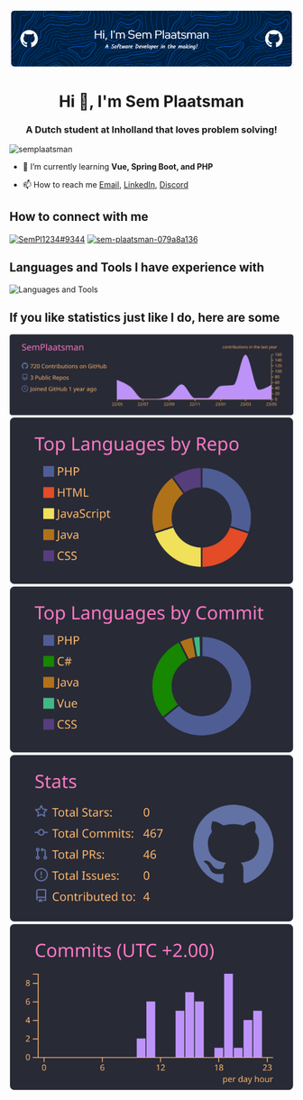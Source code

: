 ![Header](./github-header-image.png)
<h1 align="center">Hi 👋, I'm Sem Plaatsman</h1>
<h3 align="center">A Dutch student at Inholland that loves problem solving!</h3>

<p align="left"> <img src="https://komarev.com/ghpvc/?username=semplaatsman&label=Profile%20views&color=0e75b6&style=flat" alt="semplaatsman" /> </p>

- 🌱 I’m currently learning **Vue, Spring Boot, and PHP**

- 📫 How to reach me [Email](mailto:semplaatsman@gmail.com), [LinkedIn](https://www.linkedin.com/in/sem-plaatsman-079a8a136/), [Discord](https://discordapp.com/users/665130181597462530)

## How to connect with me
<p align="left">
<a href="https://discordapp.com/users/665130181597462530" target="blank"><img align="center" src="https://raw.githubusercontent.com/rahuldkjain/github-profile-readme-generator/master/src/images/icons/Social/discord.svg" alt="SemPl1234#9344" height="30" width="40" /></a>
 <a href="https://linkedin.com/in/sem-plaatsman-079a8a136" target="blank"><img align="center" src="https://raw.githubusercontent.com/rahuldkjain/github-profile-readme-generator/master/src/images/icons/Social/linked-in-alt.svg" alt="sem-plaatsman-079a8a136" height="30" width="40" /></a>
</p>

## Languages and Tools I have experience with
![Languages and Tools](https://skillicons.dev/icons?i=java,cs,dotnet,spring,mongodb,mysql,hibernate,nginx,visualstudio,vscode,php,linux,vite,vue,css,github,git,docker,bash,bootstrap,js,figma)

## If you like statistics just like I do, here are some
[![](https://raw.githubusercontent.com/SemPlaatsman/SemPlaatsman/master/profile-summary-card-output/dracula/0-profile-details.svg)](https://github.com/vn7n24fzkq/github-profile-summary-cards)
[![](https://raw.githubusercontent.com/SemPlaatsman/SemPlaatsman/master/profile-summary-card-output/dracula/1-repos-per-language.svg)](https://github.com/vn7n24fzkq/github-profile-summary-cards) [![](https://raw.githubusercontent.com/SemPlaatsman/SemPlaatsman/master/profile-summary-card-output/dracula/2-most-commit-language.svg)](https://github.com/vn7n24fzkq/github-profile-summary-cards)
[![](https://raw.githubusercontent.com/SemPlaatsman/SemPlaatsman/master/profile-summary-card-output/dracula/3-stats.svg)](https://github.com/vn7n24fzkq/github-profile-summary-cards) [![](https://raw.githubusercontent.com/SemPlaatsman/SemPlaatsman/master/profile-summary-card-output/dracula/4-productive-time.svg)](https://github.com/vn7n24fzkq/github-profile-summary-cards)
